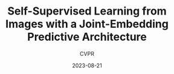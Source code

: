 ---
layout: seminar-post
title: "Self-Supervised Learning from Images with a Joint-Embedding Predictive Architecture"
subtitle: 'CVPR'
categories: Computer Vision
tags: [Self-supervised]
date: 2023-08-21
pdf_url: 'https://drive.google.com/file/d/1-lW326WxJccDzWzAWoW2FrAhkK1hh11a/view?usp=sharing'
---